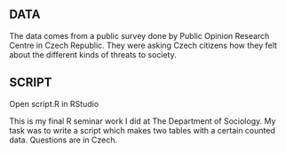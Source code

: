 ## DATA

The data comes from a public survey done by Public Opinion Research Centre in Czech Republic. They were asking Czech citizens how they felt about the different kinds of threats to society.

## SCRIPT

Open script.R in RStudio

This is my final R seminar work I did at The Department of Sociology. My task was to write a script which makes two tables with a certain counted data. Questions are in Czech. 
